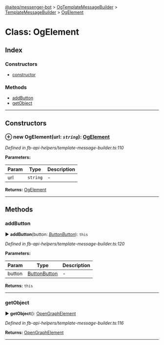[@aiteq/messenger-bot](../README.md) > [OgTemplateMessageBuilder](../classes/ogtemplatemessagebuilder.md) > [TemplateMessageBuilder](../modules/ogtemplatemessagebuilder.templatemessagebuilder.md) > [OgElement](../classes/ogtemplatemessagebuilder.templatemessagebuilder.ogelement.md)



# Class: OgElement

## Index

### Constructors

* [constructor](ogtemplatemessagebuilder.templatemessagebuilder.ogelement.md#constructor)


### Methods

* [addButton](ogtemplatemessagebuilder.templatemessagebuilder.ogelement.md#addbutton)
* [getObject](ogtemplatemessagebuilder.templatemessagebuilder.ogelement.md#getobject)



---
## Constructors
<a id="constructor"></a>


### ⊕ **new OgElement**(url: *`string`*): [OgElement](ogtemplatemessagebuilder.templatemessagebuilder.ogelement.md)



*Defined in fb-api-helpers/template-message-builder.ts:110*



**Parameters:**

| Param | Type | Description |
| ------ | ------ | ------ |
| url | `string`   |  - |





**Returns:** [OgElement](ogtemplatemessagebuilder.templatemessagebuilder.ogelement.md)

---


## Methods
<a id="addbutton"></a>

###  addButton

► **addButton**(button: *[Button](templatemessagebuilder.button.md)[Button](../modules/send.md#button)*): `this`




*Defined in fb-api-helpers/template-message-builder.ts:120*



**Parameters:**

| Param | Type | Description |
| ------ | ------ | ------ |
| button | [Button](templatemessagebuilder.button.md)[Button](../modules/send.md#button)   |  - |





**Returns:** `this`





___

<a id="getobject"></a>

###  getObject

► **getObject**(): [OpenGraphElement](../interfaces/send.opengraphelement.md)




*Defined in fb-api-helpers/template-message-builder.ts:116*





**Returns:** [OpenGraphElement](../interfaces/send.opengraphelement.md)





___


